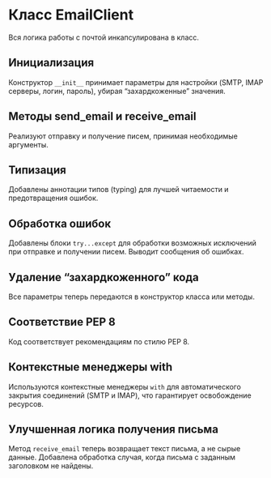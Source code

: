 # Класс EmailClient
Вся логика работы с почтой инкапсулирована в класс. 

## Инициализация
Конструктор `__init__` принимает параметры для настройки (SMTP, IMAP серверы, логин, пароль), убирая “захардкоженные” значения.

## Методы send_email и receive_email
Реализуют отправку и получение писем, принимая необходимые аргументы.

## Типизация
Добавлены аннотации типов (typing) для лучшей читаемости и предотвращения ошибок.

## Обработка ошибок
Добавлены блоки `try...except` для обработки возможных исключений при отправке и получении писем. Выводит сообщения об ошибках.

## Удаление “захардкоженного” кода
Все параметры теперь передаются в конструктор класса или методы.

## Соответствие PEP 8
Код соответствует рекомендациям по стилю PEP 8. 

## Контекстные менеджеры with
Используются контекстные менеджеры `with` для автоматического закрытия соединений (SMTP и IMAP), что гарантирует освобождение ресурсов.

## Улучшенная логика получения письма
Метод `receive_email` теперь возвращает текст письма, а не сырые данные. Добавлена обработка случая, когда письма с заданным заголовком не найдены.
